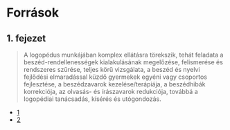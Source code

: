 # Források

## 1. fejezet

> A logopédus munkájában komplex ellátásra törekszik, tehát feladata a beszéd-rendellenességek kialakulásának megelőzése, felismerése és rendszeres szűrése, teljes körű vizsgálata, a beszéd és nyelvi fejlődési elmaradással küzdő gyermekek egyéni vagy csoportos fejlesztése, a beszédzavarok kezelése/terápiája, a beszédhibák korrekciója, az olvasás- és írászavarok redukciója, továbbá a logopédiai tanácsadás, kísérés és utógondozás.

- [1](https://www.beszedrehabilitacio.hu/mit-csinal-egy-logopedus/)
- [2](https://koraszulott.com/a-logopediai-munka-tevekenysegi-kore/)

